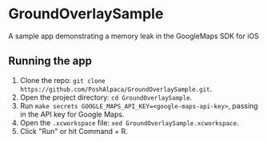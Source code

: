 # GroundOverlaySample

A sample app demonstrating a memory leak in the GoogleMaps SDK for iOS

## Running the app

1. Clone the repo: `git clone https://github.com/PoshAlpaca/GroundOverlaySample.git`.
2. Open the project directory: `cd GroundOverlaySample`.
3. Run `make secrets GOOGLE_MAPS_API_KEY=<google-maps-api-key>`, passing in the API key for Google Maps.
4. Open the `.xcworkspace` file: `xed GroundOverlaySample.xcworkspace`.
5. Click "Run" or hit Command + R.
